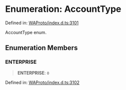 # Enumeration: AccountType

Defined in: [WAProto/index.d.ts:3101](https://github.com/Fokusdotid/Baileys/blob/039f28db78950e3bac7c407f144ea390dcdf207d/WAProto/index.d.ts#L3101)

AccountType enum.

## Enumeration Members

### ENTERPRISE

> **ENTERPRISE**: `0`

Defined in: [WAProto/index.d.ts:3102](https://github.com/Fokusdotid/Baileys/blob/039f28db78950e3bac7c407f144ea390dcdf207d/WAProto/index.d.ts#L3102)
